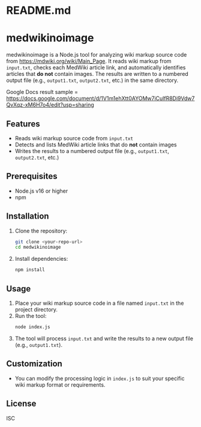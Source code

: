 # README.md

# medwikinoimage

medwikinoimage is a Node.js tool for analyzing wiki markup source code from https://mdwiki.org/wiki/Main_Page. It reads wiki markup from `input.txt`, checks each MedWiki article link, and automatically identifies articles that **do not** contain images. The results are written to a numbered output file (e.g., `output1.txt`, `output2.txt`, etc.) in the same directory.

Google Docs result sample = https://docs.google.com/document/d/1V1m1ehXtt0AYOMw7iCulfR8Di9Vdw7QvXqz-xM6H7o4/edit?usp=sharing

## Features

- Reads wiki markup source code from `input.txt`
- Detects and lists MedWiki article links that do **not** contain images
- Writes the results to a numbered output file (e.g., `output1.txt`, `output2.txt`, etc.)

## Prerequisites

- Node.js v16 or higher
- npm

## Installation

1. Clone the repository:
   ```sh
   git clone <your-repo-url>
   cd medwikinoimage
   ```
2. Install dependencies:
   ```sh
   npm install
   ```

## Usage

1. Place your wiki markup source code in a file named `input.txt` in the project directory.
2. Run the tool:
   ```sh
   node index.js
   ```
3. The tool will process `input.txt` and write the results to a new output file (e.g., `output1.txt`).

## Customization

- You can modify the processing logic in `index.js` to suit your specific wiki markup format or requirements.

## License

ISC